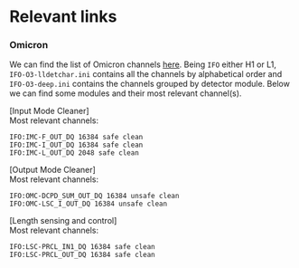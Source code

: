 # Relevant links

### Omicron

We can find the list of Omicron channels [here](https://git.ligo.org/detchar/ligo-channel-lists/-/tree/master/O3). Being `IFO` either H1 or L1, `IFO-O3-lldetchar.ini` contains all the channels by alphabetical order and `IFO-O3-deep.ini`	contains the channels grouped by detector module. Below we can find some modules and their most relevant channel(s).

[Input Mode Cleaner]\
Most relevant channels:

	IFO:IMC-F_OUT_DQ 16384 safe clean
	IFO:IMC-I_OUT_DQ 16384 safe clean
	IFO:IMC-L_OUT_DQ 2048 safe clean

[Output Mode Cleaner]\
Most relevant channels:

	IFO:OMC-DCPD_SUM_OUT_DQ 16384 unsafe clean
	IFO:OMC-LSC_I_OUT_DQ 16384 unsafe clean

[Length sensing and control]\
Most relevant channels:

	IFO:LSC-PRCL_IN1_DQ 16384 safe clean
	IFO:LSC-PRCL_OUT_DQ 16384 safe clean


